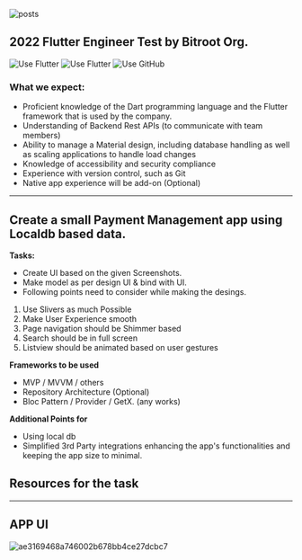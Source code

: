 ![posts](https://avatars.githubusercontent.com/u/63720760?s=100&v=4)
## 2022 Flutter Engineer Test by Bitroot Org.

![Use Flutter](https://img.shields.io/badge/Internship-Flutter-blue)
![Use Flutter](https://img.shields.io/badge/Android-Studio-green?style=flat-square&logo=flutter)
![Use GitHub](https://img.shields.io/badge/GitHub-181717?style=flat-square&logo=github)

### What we expect:
- Proficient knowledge of the Dart programming language and the Flutter framework that is used by the company.
- Understanding of Backend Rest APIs (to communicate with team members) 
- Ability to manage a Material design, including database handling as well as scaling applications to handle load changes
- Knowledge of accessibility and security compliance 
- Experience with version control, such as Git
- Native app experience will be add-on (Optional)

---

## Create a small Payment Management app using Localdb based data.

**Tasks:**

- Create UI based on the given Screenshots.
- Make model as per design UI & bind with UI.
- Following points need to consider while making the desings.

1. Use Slivers as much Possible
2. Make User Experience smooth
3. Page navigation should be Shimmer based
4. Search should be in full screen
5. Listview should be animated based on user gestures


**Frameworks to be used**
- MVP / MVVM / others
- Repository Architecture (Optional)
- Bloc Pattern / Provider / GetX. (any works)

**Additional Points for**
- Using local db
- Simplified 3rd Party integrations enhancing the app's functionalities and keeping the app size to minimal.

## Resources for the task
---

## APP UI
![ae3169468a746002b678bb4ce27dcbc7](https://user-images.githubusercontent.com/9571732/184913399-858128bd-3f58-41b8-abb3-0afa5f9d1afc.png)


